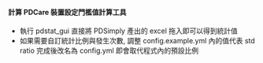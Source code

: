 #### 計算 PDCare 裝置設定門檻值計算工具

- 執行 pdstat_gui 直接將 PDSimply 產出的 excel 拖入即可以得到統計值
- 如果需要自訂統計比例與發生次數, 調整 config.example.yml 內的值代表 std ratio
  完成後改名為 config.yml 即會取代程式內的預設比例
